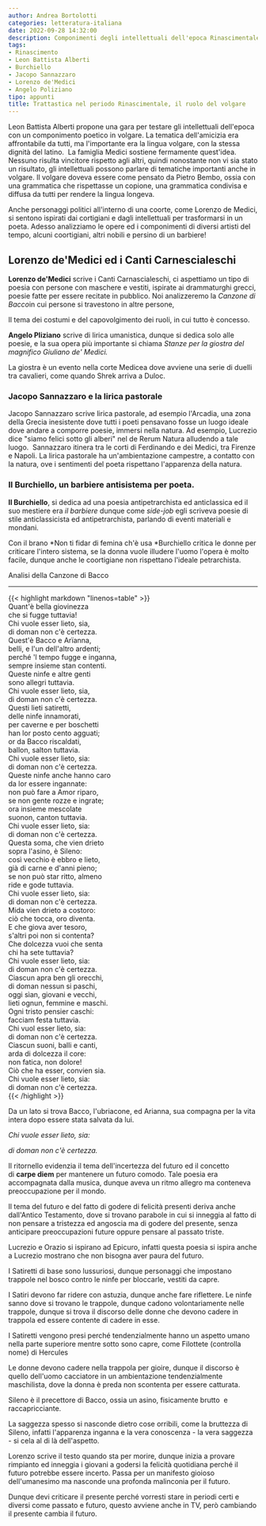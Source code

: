 ```yaml
---  
author: Andrea Bortolotti  
categories: letteratura-italiana  
date: 2022-09-28 14:32:00  
description: Componimenti degli intellettuali dell'epoca Rinascimentale, diversi tipi di liriche e poesie.  
tags:  
- Rinascimento
- Leon Battista Alberti
- Burchiello
- Jacopo Sannazzaro
- Lorenzo de'Medici
- Angelo Poliziano
tipo: appunti  
title: Trattastica nel periodo Rinascimentale, il ruolo del volgare  
---  
```

Leon Battista Alberti propone una gara per testare gli intellettuali dell'epoca con un componimento poetico in volgare. La tematica dell'amicizia era affrontabile da tutti, ma l'importante era la lingua volgare, con la stessa dignità del latino.  La famiglia Medici sostiene fermamente quest'idea. Nessuno risulta vincitore rispetto agli altri, quindi nonostante non vi sia stato un risultato, gli intellettuali possono parlare di tematiche importanti anche in volgare. Il volgare doveva essere come pensato da Pietro Bembo, ossia con una grammatica che rispettasse un copione, una grammatica condivisa e diffusa da tutti per rendere la lingua longeva.  

Anche personaggi politici all'interno di una coorte, come Lorenzo de Medici, si sentono ispirati dai cortigiani e dagli intellettuali per trasformarsi in un poeta. Adesso analizziamo le opere ed i componimenti di diversi artisti del tempo, alcuni coortigiani, altri nobili e persino di un barbiere!  

Lorenzo de'Medici ed i Canti Carnescialeschi  
--------------------------------------------  

**Lorenzo de'Medici** scrive i Canti Carnascialeschi, ci aspettiamo un tipo di poesia con persone con maschere e vestiti, ispirate ai drammaturghi grecci, poesie fatte per essere recitate in pubblico. Noi analizzeremo la *Canzone di Bacco*in cui persone si travestono in altre persone,  

Il tema dei costumi e del capovolgimento dei ruoli, in cui tutto è concesso.  

**Angelo Pliziano** scrive di lirica umanistica, dunque si dedica solo alle poesie, e la sua opera più importante si chiama *Stanze per la giostra del magnifico Giuliano de' Medici.*  

La giostra è un evento nella corte Medicea dove avviene una serie di duelli tra cavalieri, come quando Shrek arriva a Duloc.  

### Jacopo Sannazzaro e la lirica pastorale

Jacopo Sannazzaro scrive lirica pastorale, ad esempio l'Arcadia, una zona della Grecia inesistente dove tutti i poeti pensavano fosse un luogo ideale dove andare a comporre poesie, immersi nella natura. Ad esempio, Lucrezio dice "siamo felici sotto gli alberi" nel de Rerum Natura alludendo a tale luogo.  Sannazzaro itinera tra le corti di Ferdinando e dei Medici, tra Firenze e Napoli. La lirica pastorale ha un'ambientazione campestre, a contatto con la natura, ove i sentimenti del poeta rispettano l'apparenza della natura.  

### Il Burchiello, un barbiere antisistema per poeta.

**Il Burchiello**, si dedica ad una poesia antipetrarchista ed anticlassica ed il suo mestiere era *il barbiere* dunque come *side-job* egli scriveva poesie di stile anticlassicista ed antipetrarchista, parlando di eventi materiali e mondani.  

Con il brano *Non ti fidar di femina ch'è usa *Burchiello critica le donne per criticare l'intero sistema, se la donna vuole illudere l'uomo l'opera è molto facile, dunque anche le coortigiane non rispettano l'ideale petrarchista.  

Analisi della Canzone di Bacco  

--------------------------------  

{{< highlight markdown "linenos=table" >}}  
Quant'è bella giovinezza  
che si fugge tuttavia!  
Chi vuole esser lieto, sia,  
di doman non c'è certezza.  
Quest'è Bacco e Arïanna,  
belli, e l'un dell'altro ardenti;  
perché 'l tempo fugge e inganna,  
sempre insieme stan contenti.  
Queste ninfe e altre genti  
sono allegri tuttavia.  
Chi vuole esser lieto, sia,  
di doman non c'è certezza.  
Questi lieti satiretti,  
delle ninfe innamorati,  
per caverne e per boschetti  
han lor posto cento agguati;  
or da Bacco riscaldati,  
ballon, salton tuttavia.  
Chi vuole esser lieto, sia:  
di doman non c'è certezza.  
Queste ninfe anche hanno caro  
da lor essere ingannate:  
non può fare a Amor riparo,  
se non gente rozze e ingrate;  
ora insieme mescolate  
suonon, canton tuttavia.  
Chi vuole esser lieto, sia:  
di doman non c'è certezza.  
Questa soma, che vien drieto  
sopra l'asino, è Sileno:  
così vecchio è ebbro e lieto,  
già di carne e d'anni pieno;  
se non può star ritto, almeno  
ride e gode tuttavia.  
Chi vuole esser lieto, sia:  
di doman non c'è certezza.  
Mida vien drieto a costoro:  
ciò che tocca, oro diventa.  
E che giova aver tesoro,  
s'altri poi non si contenta?  
Che dolcezza vuoi che senta  
chi ha sete tuttavia?  
Chi vuole esser lieto, sia:  
di doman non c'è certezza.  
Ciascun apra ben gli orecchi,  
di doman nessun si paschi,  
oggi sìan, giovani e vecchi,  
lieti ognun, femmine e maschi.  
Ogni tristo pensier caschi:  
facciam festa tuttavia.  
Chi vuol esser lieto, sia:  
di doman non c'è certezza.  
Ciascun suoni, balli e canti,  
arda di dolcezza il core:  
non fatica, non dolore!  
Ciò che ha esser, convien sia.  
Chi vuole esser lieto, sia:  
di doman non c'è certezza.  
{{< /highlight >}}  

Da un lato si trova Bacco, l'ubriacone, ed Arianna, sua compagna per la vita intera dopo essere stata salvata da lui.  

*Chi vuole esser lieto, sia:*  

*di doman non c'è certezza.*  

Il ritornello evidenzia il tema dell'incertezza del futuro ed il concetto di **carpe diem** per mantenere un futuro comodo. Tale poesia era accompagnata dalla musica, dunque aveva un ritmo allegro ma conteneva preoccupazione per il mondo.  

Il tema del futuro e del fatto di godere di felicità presenti deriva anche dall'Antico Testamento, dove si trovano parabole in cui si inneggia al fatto di non pensare a tristezza ed angoscia ma di godere del presente, senza anticipare preoccupazioni future oppure pensare al passato triste.  

Lucrezio e Orazio si ispirano ad Epicuro, infatti questa poesia si ispira anche a Lucrezio mostrano che non bisogna aver paura del futuro.  

I Satiretti di base sono lussuriosi, dunque personaggi che impostano trappole nel bosco contro le ninfe per bloccarle, vestiti da capre.  

I Satiri devono far ridere con astuzia, dunque anche fare riflettere. Le ninfe sanno dove si trovano le trappole, dunque cadono volontariamente nelle trappole, dunque si trova il discorso delle donne che devono cadere in trappola ed essere contente di cadere in esse.  

I Satiretti vengono presi perché tendenzialmente hanno un aspetto umano nella parte superiore mentre sotto sono capre, come Filottete (controlla nome) di Hercules  

Le donne devono cadere nella trappola per gioire, dunque il discorso è quello dell'uomo cacciatore in un ambientazione tendenzialmente maschilista, dove la donna è preda non scontenta per essere catturata.  

Sileno è il precettore di Bacco, ossia un asino, fisicamente brutto  e raccapricciante.  

La saggezza spesso si nasconde dietro cose orribili, come la bruttezza di Sileno, infatti l'apparenza inganna e la vera conoscenza - la vera saggezza - si cela al di là dell'aspetto.  

Lorenzo scrive il testo quando sta per morire, dunque inizia a provare rimpianto ed inneggia i giovani a godersi la felicità quotidiana perché il futuro potrebbe essere incerto. Passa per un manifesto gioioso dell'umanesimo ma nasconde una profonda malinconia per il futuro.  

Dunque devi criticare il presente perché vorresti stare in periodi certi e diversi come passato e futuro, questo avviene anche in TV, però cambiando il presente cambia il futuro.  